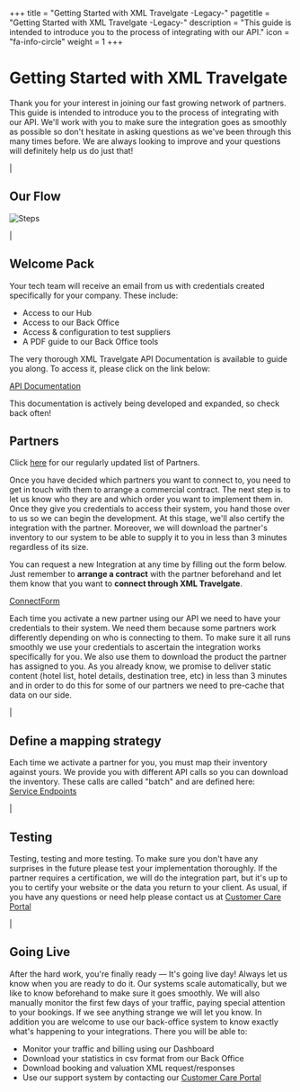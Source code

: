 +++
title = "Getting Started with XML Travelgate -Legacy-"
pagetitle = "Getting Started with XML Travelgate -Legacy-"
description = "This guide is intended to introduce you to the process of integrating with our API."
icon = "fa-info-circle"
weight = 1
+++


# Getting Started with XML Travelgate



Thank you for your interest in joining our fast growing network of partners. This guide is intended to introduce you to the process of integrating with our API. We'll work with you to make sure the integration goes as smoothly as possible so don't hesitate in asking questions as we've been through this many times before. We are always looking to improve and your questions will definitely help us do just that!

|

Our Flow
------------  

![Steps](/legacy/start/images-start/steps.png)

|

Welcome Pack
------------  

Your tech team will receive an email from us with credentials created specifically for your company. These include:


* Access to our Hub
* Access to our Back Office
* Access & configuration to test suppliers
* A PDF guide to our Back Office tools


The very thorough  XML Travelgate API Documentation is available to guide you along. To access it, please
click on the link below:  

[API Documentation](http://tech.xmltravelgate.com/docs/index/)

This documentation is actively being developed and expanded, so check back often!


Partners
---------

Click [here](https://docsend.com/view/ivxyn32) for our regularly updated list of Partners.


Once you have decided which partners you want to connect to, you need to get in touch with them to arrange a commercial contract. The next step is to let us know who they are and which order you want to implement them in. Once they give you credentials to access their system, you hand those over to us so we can begin the development. At this stage, we'll also certify the integration with the partner. Moreover, we will download the partner's inventory to our system to be able to supply it to you in less than 3 minutes regardless of its size.


You can request a new Integration at any time by filling out the form below. Just remember to **arrange a contract** with
the partner beforehand and let them know that you want to **connect through XML Travelgate**.

[ConnectForm](https://connect.xmltravelgate.com/)

Each time you activate a new partner using our API we need to have your credentials to their system. We need them because some partners work differently depending on who is connecting to them. To make sure it all runs smoothly we use your credentials to ascertain the integration works specifically for you.
We also use them to download the product the partner has assigned to you. As you already know, we promise to deliver static content (hotel list, hotel details, destination tree, etc) in less than 3 minutes and in order to do this for some of our partners we need to pre-cache that data on our side.

| 

Define a mapping strategy
-------------------------

Each time we activate a partner for you, you must map their inventory against yours. We provide you with different
API calls so you can download the inventory. These calls are called "batch" and are defined here:  
[Service Endpoints](http://tech.xmltravelgate.com/docs/service-endpoints/)

|

Testing
-------

Testing, testing and more testing. To make sure you don't have any surprises in the future please test your implementation thoroughly. If the partner requires a certification, we will do the integration part, but it's up to you to certify your website or the data you return to your client. As usual, if you have any questions or need help please contact us at [Customer Care Portal](https://xmltravelgate.atlassian.net/servicedesk/customer/portal/7)


|

Going Live
----------

After the hard work, you're finally ready — It's going live day!
Always let us know when you are ready to do it. Our systems scale automatically, but we like to know beforehand to make sure it goes smoothly. We will also manually monitor the first few days of your traffic, paying special attention to your bookings. If we see anything strange we will let you know.
In addition you are welcome to use our back-office system to know exactly what's happening to your integrations. There you will be able to:

* Monitor your traffic and billing using our Dashboard
* Download your statistics in csv format from our Back Office
* Download booking and valuation XML request/responses 
* Use our support system by contacting our [Customer Care Portal](https://xmltravelgate.atlassian.net/servicedesk/customer/portal/7)
